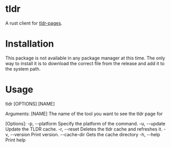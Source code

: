 # tldr
A rust client for [tldr-pages](https://github.com/tldr-pages/tldr).

# Installation
This package is not available in any package manager at this time. The only way to install it is to download the correct file from the release and add it to the system path.

# Usage
tldr [OPTIONS] [NAME]

Arguments:
  [NAME]  The name of the tool you want to see the tldr page for

[Options]:
  -p, --platform <platform>  Specify the platform of the command.
  -u, --update               Update the TLDR cache.
  -r, --reset                Deletes the tldr cache and refreshes it.
  -v, --version              Print version.
      --cache-dir            Gets the cache directory
  -h, --help                 Print help